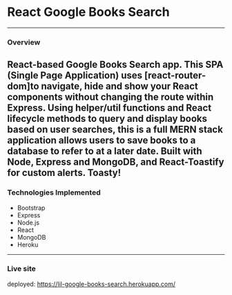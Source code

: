 # React Google Books Search
---
### Overview
React-based Google Books Search app. This SPA (Single Page Application) uses [react-router-dom]to navigate, hide and show your React components without changing the route within Express. Using helper/util functions and React lifecycle methods to query and display books based on user searches, this is a full MERN stack application allows users to save books to a database to refer to at a later date. Built with Node, Express and MongoDB, and React-Toastify for custom alerts. Toasty!
---
### Technologies Implemented
- Bootstrap
- Express
- Node.js
- React
- MongoDB
- Heroku
---
### Live site
deployed: https://lil-google-books-search.herokuapp.com/
